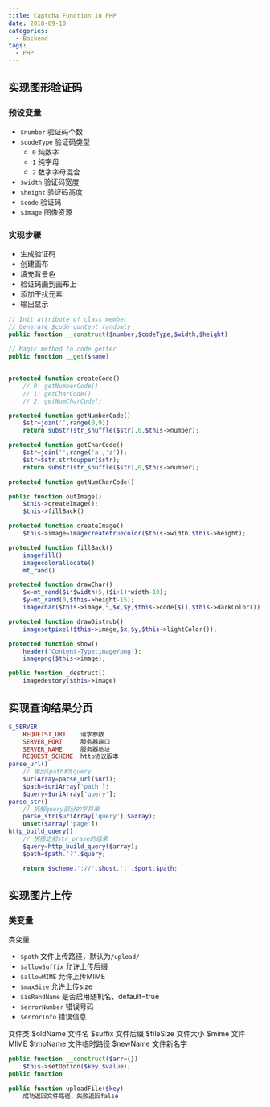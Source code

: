 ```yaml
---
title: Captcha Function in PHP
date: 2018-09-10
categories:
  - Backend
tags:
  - PHP
---
```




## 实现图形验证码

### 预设变量
- `$number` 验证码个数
- `$codeType` 验证码类型
  - `0` 纯数字
  - `1` 纯字母
  - `2` 数字字母混合
- `$width` 验证码宽度
- `$height` 验证码高度
- `$code` 验证码
- `$image` 图像资源

### 实现步骤

- 生成验证码
- 创建画布
- 填充背景色
- 验证码画到画布上
- 添加干扰元素
- 输出显示

```php
// Init attribute of class member
// Generate $code content randomly
public function __construct($number,$codeType,$width,$height)
    
// Magic method to code getter
public function __get($name)
    

protected function createCode()
    // 0: getNumberCode()
    // 1: getCharCode()
    // 2: getNumCharCode()

protected function getNumberCode()
    $str=join('',range(0,9))
    return substr(str_shuffle($str),0,$this->number);

protected function getCharCode()
    $str=join('',range('a','z'));
    $str=$str.strtoupper($str);
    return substr(str_shuffle($str),0,$this->number);

protected function getNumCharCode()

public function outImage()
    $this->createImage();
    $this->fillBack()

protected function createImage()
    $this->image=imagecreatetruecolor($this->width,$this->height);

protected function fillBack()
    imagefill()
    imagecolorallocate()
    mt_rand()

protected function drawChar()
    $x=mt_rand($i*$width+5,($i+1)*width-10);
    $y=mt_rand(0,$this->height-15);
    imagechar($this->image,5,$x,$y,$this->code[$i],$this->darkColor());

protected function drawDistrub()
    imagesetpixel($this->image,$x,$y,$this->lightColor());

protected function show()
    header('Content-Type:image/png');
    imagepng($this->image);

public function _destruct()
    imagedestory($this->image)
```

## 实现查询结果分页

```php
$_SERVER
    REQUETST_URI    请求参数
    SERVER_PORT     服务器端口
    SERVER_NAME     服务器地址
    REQUEST_SCHEME  http协议版本
parse_url()
    // 输出$path和$query
    $uriArray=parse_url($uri);
    $path=$uriArray['path'];
    $query=$uriArray['query'];
parse_str()
    // 拆解query部分的字符串
    parse_str($uriArray['query'],$array);
    unset($array['page'])
http_build_query()
    // 拼接之前str_prase的结果
    $query=http_build_query($array);
    $path=$path.'?'.$query;

    return $scheme.'://'.$host.':'.$port.$path;
```

## 实现图片上传

### 类变量

类变量

- `$path` 文件上传路径，默认为`/upload/`
- `$allowSuffix` 允许上传后缀
- `$allowMIME` 允许上传MIME
- `$maxSize` 允许上传size
- `$isRandName` 是否启用随机名，default=true
- `$errorNumber` 错误号码
- `$errorInfo` 错误信息

文件类
    $oldName        文件名
    $suffix         文件后缀
    $fileSize           文件大小
    $mime          文件MIME
    $tmpName        文件临时路径
    $newName        文件新名字

```php
public function __construct($arr={})
    $this->setOption($key,$value);
public function

public function uploadFile($key)
    成功返回文件路径，失败返回false
```


